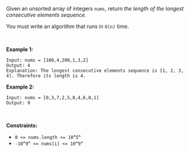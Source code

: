 Given an unsorted array of integers `nums`, return *the length of the
longest consecutive elements sequence.*

You must write an algorithm that runs in `O(n)` time.

 

**Example 1:**

    Input: nums = [100,4,200,1,3,2]
    Output: 4
    Explanation: The longest consecutive elements sequence is [1, 2, 3, 4]. Therefore its length is 4.

**Example 2:**

    Input: nums = [0,3,7,2,5,8,4,6,0,1]
    Output: 9

 

**Constraints:**

-   `0 <= nums.length <= 10`^`5`^
-   `-10`^`9`^` <= nums[i] <= 10`^`9`^
